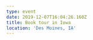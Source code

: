 ```yaml
---
type: event
date: 2019-12-07T16:04:26.160Z
title: Book tour in Iowa
location: 'Des Moines, IA'
---
```


